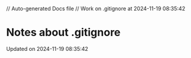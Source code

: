 // Auto-generated Docs file
// Work on .gitignore at 2024-11-19 08:35:42
# Notes about .gitignore
Updated on 2024-11-19 08:35:42
